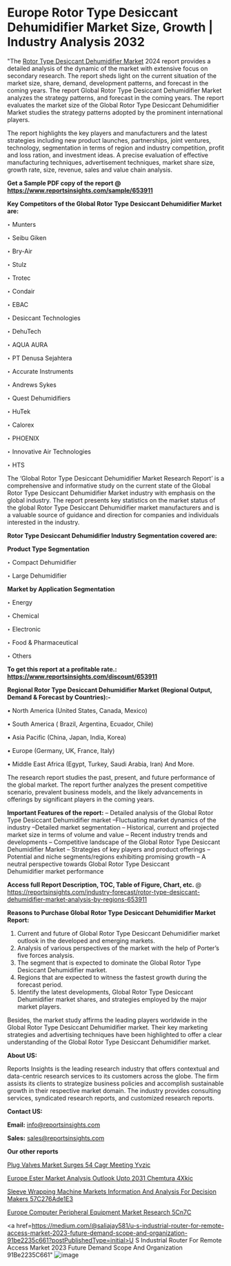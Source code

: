 # Europe Rotor Type Desiccant Dehumidifier Market Size, Growth | Industry Analysis 2032

"The <a href=https://www.reportsinsights.com/sample/653911>Rotor Type Desiccant Dehumidifier Market</a> 2024 report provides a detailed analysis of the dynamic of the market with extensive focus on secondary research. The report sheds light on the current situation of the market size, share, demand, development patterns, and forecast in the coming years. The report Global Rotor Type Desiccant Dehumidifier Market analyzes the strategy patterns, and forecast in the coming years. The report evaluates the market size of the Global Rotor Type Desiccant Dehumidifier Market studies the strategy patterns adopted by the prominent international players.

The report highlights the key players and manufacturers and the latest strategies including new product launches, partnerships, joint ventures, technology, segmentation in terms of region and industry competition, profit and loss ration, and investment ideas. A precise evaluation of effective manufacturing techniques, advertisement techniques, market share size, growth rate, size, revenue, sales and value chain analysis.

<strong>Get a Sample PDF copy of the report @ <a href=https://www.reportsinsights.com/sample/653911 style=color:#0000ff;>https://www.reportsinsights.com/sample/653911</a></strong>

<strong>Key Competitors of the Global Rotor Type Desiccant Dehumidifier Market are:</strong>

‣ Munters

‣ Seibu Giken

‣ Bry-Air

‣ Stulz

‣ Trotec

‣ Condair

‣ EBAC

‣ Desiccant Technologies

‣ DehuTech

‣ AQUA AURA

‣ PT Denusa Sejahtera

‣ Accurate Instruments

‣ Andrews Sykes

‣ Quest Dehumidifiers

‣ HuTek

‣ Calorex

‣ PHOENIX

‣ Innovative Air Technologies

‣ HTS

The ‘Global Rotor Type Desiccant Dehumidifier Market Research Report’ is a comprehensive and informative study on the current state of the Global Rotor Type Desiccant Dehumidifier Market industry with emphasis on the global industry. The report presents key statistics on the market status of the global Rotor Type Desiccant Dehumidifier market manufacturers and is a valuable source of guidance and direction for companies and individuals interested in the industry.

<strong>Rotor Type Desiccant Dehumidifier Industry Segmentation covered are:</strong>

<strong>Product Type Segmentation</strong>

‣ Compact Dehumidifier

‣ Large Dehumidifier

<strong>Market by Application Segmentation</strong>

‣ Energy

‣ Chemical

‣ Electronic

‣ Food & Pharmaceutical

‣ Others

<strong>To get this report at a profitable rate.: <a href=https://www.reportsinsights.com/discount/653911 style=color:#0000ff;>https://www.reportsinsights.com/discount/653911</a></strong>

<strong>Regional Rotor Type Desiccant Dehumidifier Market (Regional Output, Demand &amp; Forecast by Countries):-</strong>

• North America (United States, Canada, Mexico)

• South America ( Brazil, Argentina, Ecuador, Chile)

• Asia Pacific (China, Japan, India, Korea)

• Europe (Germany, UK, France, Italy)

• Middle East Africa (Egypt, Turkey, Saudi Arabia, Iran) And More.

The research report studies the past, present, and future performance of the global market. The report further analyzes the present competitive scenario, prevalent business models, and the likely advancements in offerings by significant players in the coming years.

<strong>Important Features of the report:</strong>
– Detailed analysis of the Global Rotor Type Desiccant Dehumidifier market
–Fluctuating market dynamics of the industry
–Detailed market segmentation
– Historical, current and projected market size in terms of volume and value
– Recent industry trends and developments
– Competitive landscape of the Global Rotor Type Desiccant Dehumidifier Market
– Strategies of key players and product offerings
– Potential and niche segments/regions exhibiting promising growth
– A neutral perspective towards Global Rotor Type Desiccant Dehumidifier market performance

<strong>Access full Report Description, TOC, Table of Figure, Chart, etc. </strong>@   <a href=https://reportsinsights.com/industry-forecast/rotor-type-desiccant-dehumidifier-market-analysis-by-regions-653911 style=color:#0000ff;>https://reportsinsights.com/industry-forecast/rotor-type-desiccant-dehumidifier-market-analysis-by-regions-653911</a>

<strong>Reasons to Purchase Global Rotor Type Desiccant Dehumidifier Market Report:</strong>
1. Current and future of Global Rotor Type Desiccant Dehumidifier market outlook in the developed and emerging markets.
2. Analysis of various perspectives of the market with the help of Porter’s five forces analysis.
3. The segment that is expected to dominate the Global Rotor Type Desiccant Dehumidifier market.
4. Regions that are expected to witness the fastest growth during the forecast period.
5. Identify the latest developments, Global Rotor Type Desiccant Dehumidifier market shares, and strategies employed by the major market players.

Besides, the market study affirms the leading players worldwide in the Global Rotor Type Desiccant Dehumidifier market. Their key marketing strategies and advertising techniques have been highlighted to offer a clear understanding of the Global Rotor Type Desiccant Dehumidifier market.

<strong><strong>About US</strong>:</strong>

Reports Insights is the leading research industry that offers contextual and data-centric research services to its customers across the globe. The firm assists its clients to strategize business policies and accomplish sustainable growth in their respective market domain. The industry provides consulting services, syndicated research reports, and customized research reports.

<strong>Contact US:</strong>

<p class=><b>Email:</b> <a href=mailto:info@reportsinsights.com>info@reportsinsights.com</a></p>
<p class=><b>Sales:</b> <a href=mailto:sales@reportsinsights.com>sales@reportsinsights.com</a></p>

<strong>Our other reports</strong>

<a href=https://www.linkedin.com/pulse/plug-valves-market-surges-54-cagr-meeting-yvzic/>Plug Valves Market Surges 54 Cagr Meeting Yvzic</a>

<a href=https://www.linkedin.com/pulse/europe-ester-market-analysis-outlook-upto-2031-chemtura-4xkic/>Europe Ester Market Analysis Outlook Upto 2031 Chemtura 4Xkic</a>

<a href=https://medium.com/@reportinsights.ja/sleeve-wrapping-machine-markets-information-and-analysis-for-decision-makers-57c276ade1e3>Sleeve Wrapping Machine Markets Information And Analysis For Decision Makers 57C276Ade1E3</a>

<a href=https://www.linkedin.com/pulse/europe-computer-peripheral-equipment-market-research-5cn7c/>Europe Computer Peripheral Equipment Market Research 5Cn7C</a>

<a href=https://medium.com/@saliajay581/u-s-industrial-router-for-remote-access-market-2023-future-demand-scope-and-organization-91be2235c661?postPublishedType=initial>U S Industrial Router For Remote Access Market 2023 Future Demand Scope And Organization 91Be2235C661</a>"
![image](https://github.com/daminid12/RImarketresearch/assets/158430485/6878d148-8684-4f00-94e0-0e5996436068)
